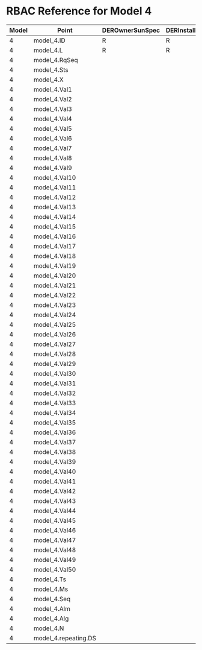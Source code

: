 # RBAC Reference for Model 4

| Model | Point | DEROwnerSunSpec | DERInstallerSunSpec | DERVendorSunSpec | ServiceProviderSunSpec | GridOperatorSunSpec |
|-------|-------|------------------|---------------------|------------------|------------------------|---------------------|
| 4 | model_4.ID | R | R | R | R | R |
| 4 | model_4.L | R | R | R | R | R |
| 4 | model_4.RqSeq |  |  |  |  |  |
| 4 | model_4.Sts |  |  |  |  |  |
| 4 | model_4.X |  |  |  |  |  |
| 4 | model_4.Val1 |  |  |  |  |  |
| 4 | model_4.Val2 |  |  |  |  |  |
| 4 | model_4.Val3 |  |  |  |  |  |
| 4 | model_4.Val4 |  |  |  |  |  |
| 4 | model_4.Val5 |  |  |  |  |  |
| 4 | model_4.Val6 |  |  |  |  |  |
| 4 | model_4.Val7 |  |  |  |  |  |
| 4 | model_4.Val8 |  |  |  |  |  |
| 4 | model_4.Val9 |  |  |  |  |  |
| 4 | model_4.Val10 |  |  |  |  |  |
| 4 | model_4.Val11 |  |  |  |  |  |
| 4 | model_4.Val12 |  |  |  |  |  |
| 4 | model_4.Val13 |  |  |  |  |  |
| 4 | model_4.Val14 |  |  |  |  |  |
| 4 | model_4.Val15 |  |  |  |  |  |
| 4 | model_4.Val16 |  |  |  |  |  |
| 4 | model_4.Val17 |  |  |  |  |  |
| 4 | model_4.Val18 |  |  |  |  |  |
| 4 | model_4.Val19 |  |  |  |  |  |
| 4 | model_4.Val20 |  |  |  |  |  |
| 4 | model_4.Val21 |  |  |  |  |  |
| 4 | model_4.Val22 |  |  |  |  |  |
| 4 | model_4.Val23 |  |  |  |  |  |
| 4 | model_4.Val24 |  |  |  |  |  |
| 4 | model_4.Val25 |  |  |  |  |  |
| 4 | model_4.Val26 |  |  |  |  |  |
| 4 | model_4.Val27 |  |  |  |  |  |
| 4 | model_4.Val28 |  |  |  |  |  |
| 4 | model_4.Val29 |  |  |  |  |  |
| 4 | model_4.Val30 |  |  |  |  |  |
| 4 | model_4.Val31 |  |  |  |  |  |
| 4 | model_4.Val32 |  |  |  |  |  |
| 4 | model_4.Val33 |  |  |  |  |  |
| 4 | model_4.Val34 |  |  |  |  |  |
| 4 | model_4.Val35 |  |  |  |  |  |
| 4 | model_4.Val36 |  |  |  |  |  |
| 4 | model_4.Val37 |  |  |  |  |  |
| 4 | model_4.Val38 |  |  |  |  |  |
| 4 | model_4.Val39 |  |  |  |  |  |
| 4 | model_4.Val40 |  |  |  |  |  |
| 4 | model_4.Val41 |  |  |  |  |  |
| 4 | model_4.Val42 |  |  |  |  |  |
| 4 | model_4.Val43 |  |  |  |  |  |
| 4 | model_4.Val44 |  |  |  |  |  |
| 4 | model_4.Val45 |  |  |  |  |  |
| 4 | model_4.Val46 |  |  |  |  |  |
| 4 | model_4.Val47 |  |  |  |  |  |
| 4 | model_4.Val48 |  |  |  |  |  |
| 4 | model_4.Val49 |  |  |  |  |  |
| 4 | model_4.Val50 |  |  |  |  |  |
| 4 | model_4.Ts |  |  |  |  |  |
| 4 | model_4.Ms |  |  |  |  |  |
| 4 | model_4.Seq |  |  |  |  |  |
| 4 | model_4.Alm |  |  |  |  |  |
| 4 | model_4.Alg |  |  |  |  |  |
| 4 | model_4.N |  |  |  |  |  |
| 4 | model_4.repeating.DS |  |  |  |  |  |
